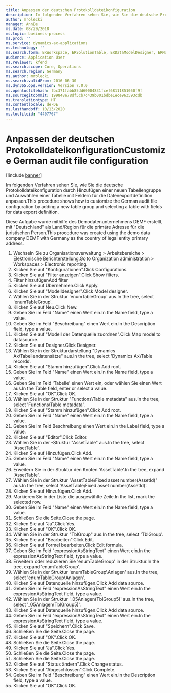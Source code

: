```yaml
---
title: Anpassen der deutschen Protokolldateikonfiguration
description: Im folgenden Verfahren sehen Sie, wie Sie die deutsche Protokolldateikonfiguration durch Hinzufügen einer neuen Tabellengruppe und Auswählen einer Tabelle mit Feldern für die Datenexportdefinition anpassen.
author: mrolecki
manager: AnnBe
ms.date: 08/29/2018
ms.topic: business-process
ms.prod: ''
ms.service: dynamics-ax-applications
ms.technology: ''
ms.search.form: ERWorkspace, ERSolutionTable, ERDataModelDesigner, ERModelMappingTable, ERModelMappingDesigner, ERTableNameLookup, ERModelGDPdUFunctionEditor,  ERExpressionDesignerFormula
audience: Application User
ms.reviewer: kfend
ms.search.scope: Core, Operations
ms.search.region: Germany
ms.author: mrolecki
ms.search.validFrom: 2016-06-30
ms.dyn365.ops.version: Version 7.0.0
ms.openlocfilehash: fbc371fabb85dd60004831fcef68111851050f9f
ms.sourcegitcommit: 199848e78df5cb7c439b001bdbe1ece963593cdb
ms.translationtype: HT
ms.contentlocale: de-DE
ms.lasthandoff: 10/13/2020
ms.locfileid: "4407767"
---
```

# <a name="customize-german-audit-file-configuration"></a><span data-ttu-id="a54eb-103">Anpassen der deutschen Protokolldateikonfiguration</span><span class="sxs-lookup"><span data-stu-id="a54eb-103">Customize German audit file configuration</span></span>

[!include [banner](../../includes/banner.md)]

<span data-ttu-id="a54eb-104">Im folgenden Verfahren sehen Sie, wie Sie die deutsche Protokolldateikonfiguration durch Hinzufügen einer neuen Tabellengruppe und Auswählen einer Tabelle mit Feldern für die Datenexportdefinition anpassen.</span><span class="sxs-lookup"><span data-stu-id="a54eb-104">This procedure shows how to customize the German audit file configuration by adding a new table group and selecting a table with fields for data export definition.</span></span> 

<span data-ttu-id="a54eb-105">Diese Aufgabe wurde mithilfe des Demodatenunternehmens DEMF erstellt, mit "Deutschland" als Land/Region für die primäre Adresse für die juristischen Person.</span><span class="sxs-lookup"><span data-stu-id="a54eb-105">This procedure was created using the demo data company DEMF with Germany as the country of legal entity primary address.</span></span>

1. <span data-ttu-id="a54eb-106">Wechseln Sie zu Organisationsverwaltung > Arbeitsbereiche > Elektronische Berichterstellung.</span><span class="sxs-lookup"><span data-stu-id="a54eb-106">Go to Organization administration > Workspaces > Electronic reporting.</span></span>
2. <span data-ttu-id="a54eb-107">Klicken Sie auf "Konfigurationen".</span><span class="sxs-lookup"><span data-stu-id="a54eb-107">Click Configurations.</span></span>
3. <span data-ttu-id="a54eb-108">Klicken Sie auf "Filter anzeigen".</span><span class="sxs-lookup"><span data-stu-id="a54eb-108">Click Show filters.</span></span>
4. <span data-ttu-id="a54eb-109">Filter hinzufügen</span><span class="sxs-lookup"><span data-stu-id="a54eb-109">Add filter</span></span>
5. <span data-ttu-id="a54eb-110">Klicken Sie auf Übernehmen.</span><span class="sxs-lookup"><span data-stu-id="a54eb-110">Click Apply.</span></span>
6. <span data-ttu-id="a54eb-111">Klicken Sie auf "Modelldesigner".</span><span class="sxs-lookup"><span data-stu-id="a54eb-111">Click Model designer.</span></span>
7. <span data-ttu-id="a54eb-112">Wählen Sie in der Struktur 'enumTableGroup' aus.</span><span class="sxs-lookup"><span data-stu-id="a54eb-112">In the tree, select 'enumTableGroup'.</span></span>
8. <span data-ttu-id="a54eb-113">Klicken Sie auf Neu.</span><span class="sxs-lookup"><span data-stu-id="a54eb-113">Click New.</span></span>
9. <span data-ttu-id="a54eb-114">Geben Sie im Feld "Name" einen Wert ein.</span><span class="sxs-lookup"><span data-stu-id="a54eb-114">In the Name field, type a value.</span></span>
10. <span data-ttu-id="a54eb-115">Geben Sie im Feld "Beschreibung" einen Wert ein.</span><span class="sxs-lookup"><span data-stu-id="a54eb-115">In the Description field, type a value.</span></span>
11. <span data-ttu-id="a54eb-116">Klicken Sie auf "Modell der Datenquelle zuordnen".</span><span class="sxs-lookup"><span data-stu-id="a54eb-116">Click Map model to datasource.</span></span>
12. <span data-ttu-id="a54eb-117">Klicken Sie auf Designer.</span><span class="sxs-lookup"><span data-stu-id="a54eb-117">Click Designer.</span></span>
13. <span data-ttu-id="a54eb-118">Wählen Sie in der Strukturdarstellung "Dynamics Ax\Tabellendatensätze" aus.</span><span class="sxs-lookup"><span data-stu-id="a54eb-118">In the tree, select 'Dynamics Ax\Table records'.</span></span>
14. <span data-ttu-id="a54eb-119">Klicken Sie auf "Stamm hinzufügen".</span><span class="sxs-lookup"><span data-stu-id="a54eb-119">Click Add root.</span></span>
15. <span data-ttu-id="a54eb-120">Geben Sie im Feld "Name" einen Wert ein.</span><span class="sxs-lookup"><span data-stu-id="a54eb-120">In the Name field, type a value.</span></span>
16. <span data-ttu-id="a54eb-121">Geben Sie im Feld 'Tabelle' einen Wert ein, oder wählen Sie einen Wert aus.</span><span class="sxs-lookup"><span data-stu-id="a54eb-121">In the Table field, enter or select a value.</span></span>
17. <span data-ttu-id="a54eb-122">Klicken Sie auf "OK".</span><span class="sxs-lookup"><span data-stu-id="a54eb-122">Click OK.</span></span>
18. <span data-ttu-id="a54eb-123">Wählen Sie in der Struktur "Functions\Table metadata" aus.</span><span class="sxs-lookup"><span data-stu-id="a54eb-123">In the tree, select 'Functions\Table metadata'.</span></span>
19. <span data-ttu-id="a54eb-124">Klicken Sie auf "Stamm hinzufügen".</span><span class="sxs-lookup"><span data-stu-id="a54eb-124">Click Add root.</span></span>
20. <span data-ttu-id="a54eb-125">Geben Sie im Feld "Name" einen Wert ein.</span><span class="sxs-lookup"><span data-stu-id="a54eb-125">In the Name field, type a value.</span></span>
21. <span data-ttu-id="a54eb-126">Geben Sie im Feld Beschreibung einen Wert ein.</span><span class="sxs-lookup"><span data-stu-id="a54eb-126">In the Label field, type a value.</span></span>
22. <span data-ttu-id="a54eb-127">Klicken Sie auf "Editor".</span><span class="sxs-lookup"><span data-stu-id="a54eb-127">Click Editor.</span></span>
23. <span data-ttu-id="a54eb-128">Wählen Sie in der -Struktur "AssetTable" aus.</span><span class="sxs-lookup"><span data-stu-id="a54eb-128">In the tree, select 'AssetTable'.</span></span>
24. <span data-ttu-id="a54eb-129">Klicken Sie auf Hinzufügen.</span><span class="sxs-lookup"><span data-stu-id="a54eb-129">Click Add.</span></span>
25. <span data-ttu-id="a54eb-130">Geben Sie im Feld "Name" einen Wert ein.</span><span class="sxs-lookup"><span data-stu-id="a54eb-130">In the Name field, type a value.</span></span>
26. <span data-ttu-id="a54eb-131">Erweitern Sie in der Struktur den Knoten 'AssetTable'.</span><span class="sxs-lookup"><span data-stu-id="a54eb-131">In the tree, expand 'AssetTable'.</span></span>
27. <span data-ttu-id="a54eb-132">Wählen Sie in der Struktur "AssetTable\Fixed asset number(AssetId)" aus.</span><span class="sxs-lookup"><span data-stu-id="a54eb-132">In the tree, select 'AssetTable\Fixed asset number(AssetId)'.</span></span>
28. <span data-ttu-id="a54eb-133">Klicken Sie auf Hinzufügen.</span><span class="sxs-lookup"><span data-stu-id="a54eb-133">Click Add.</span></span>
29. <span data-ttu-id="a54eb-134">Markieren Sie in der Liste die ausgewählte Zeile.</span><span class="sxs-lookup"><span data-stu-id="a54eb-134">In the list, mark the selected row.</span></span>
30. <span data-ttu-id="a54eb-135">Geben Sie im Feld "Name" einen Wert ein.</span><span class="sxs-lookup"><span data-stu-id="a54eb-135">In the Name field, type a value.</span></span>
31. <span data-ttu-id="a54eb-136">Schließen Sie die Seite.</span><span class="sxs-lookup"><span data-stu-id="a54eb-136">Close the page.</span></span>
32. <span data-ttu-id="a54eb-137">Klicken Sie auf "Ja".</span><span class="sxs-lookup"><span data-stu-id="a54eb-137">Click Yes.</span></span>
33. <span data-ttu-id="a54eb-138">Klicken Sie auf "OK".</span><span class="sxs-lookup"><span data-stu-id="a54eb-138">Click OK.</span></span>
34. <span data-ttu-id="a54eb-139">Wählen Sie in der Struktur "TblGroup" aus.</span><span class="sxs-lookup"><span data-stu-id="a54eb-139">In the tree, select 'TblGroup'.</span></span>
35. <span data-ttu-id="a54eb-140">Klicken Sie auf "Bearbeiten".</span><span class="sxs-lookup"><span data-stu-id="a54eb-140">Click Edit.</span></span>
36. <span data-ttu-id="a54eb-141">Klicken Sie auf Formel bearbeiten.</span><span class="sxs-lookup"><span data-stu-id="a54eb-141">Click Edit formula.</span></span>
37. <span data-ttu-id="a54eb-142">Geben Sie im Feld "expressionAsStringText" einen Wert ein.</span><span class="sxs-lookup"><span data-stu-id="a54eb-142">In the expressionAsStringText field, type a value.</span></span>
38. <span data-ttu-id="a54eb-143">Erweitern oder reduzieren Sie 'enumTableGroup' in der Struktur.</span><span class="sxs-lookup"><span data-stu-id="a54eb-143">In the tree, expand 'enumTableGroup'.</span></span>
39. <span data-ttu-id="a54eb-144">Wählen Sie in der Struktur 'enumTableGroup\Anlagen' aus.</span><span class="sxs-lookup"><span data-stu-id="a54eb-144">In the tree, select 'enumTableGroup\Anlagen'.</span></span>
40. <span data-ttu-id="a54eb-145">Klicken Sie auf Datenquelle hinzufügen.</span><span class="sxs-lookup"><span data-stu-id="a54eb-145">Click Add data source.</span></span>
41. <span data-ttu-id="a54eb-146">Geben Sie im Feld "expressionAsStringText" einen Wert ein.</span><span class="sxs-lookup"><span data-stu-id="a54eb-146">In the expressionAsStringText field, type a value.</span></span>
42. <span data-ttu-id="a54eb-147">Wählen Sie in der Struktur '_05Anlagen(TblGroup5)' aus.</span><span class="sxs-lookup"><span data-stu-id="a54eb-147">In the tree, select '_05Anlagen(TblGroup5)'.</span></span>
43. <span data-ttu-id="a54eb-148">Klicken Sie auf Datenquelle hinzufügen.</span><span class="sxs-lookup"><span data-stu-id="a54eb-148">Click Add data source.</span></span>
44. <span data-ttu-id="a54eb-149">Geben Sie im Feld "expressionAsStringText" einen Wert ein.</span><span class="sxs-lookup"><span data-stu-id="a54eb-149">In the expressionAsStringText field, type a value.</span></span>
45. <span data-ttu-id="a54eb-150">Klicken Sie auf "Speichern".</span><span class="sxs-lookup"><span data-stu-id="a54eb-150">Click Save.</span></span>
46. <span data-ttu-id="a54eb-151">Schließen Sie die Seite.</span><span class="sxs-lookup"><span data-stu-id="a54eb-151">Close the page.</span></span>
47. <span data-ttu-id="a54eb-152">Klicken Sie auf "OK".</span><span class="sxs-lookup"><span data-stu-id="a54eb-152">Click OK.</span></span>
48. <span data-ttu-id="a54eb-153">Schließen Sie die Seite.</span><span class="sxs-lookup"><span data-stu-id="a54eb-153">Close the page.</span></span>
49. <span data-ttu-id="a54eb-154">Klicken Sie auf "Ja".</span><span class="sxs-lookup"><span data-stu-id="a54eb-154">Click Yes.</span></span>
50. <span data-ttu-id="a54eb-155">Schließen Sie die Seite.</span><span class="sxs-lookup"><span data-stu-id="a54eb-155">Close the page.</span></span>
51. <span data-ttu-id="a54eb-156">Schließen Sie die Seite.</span><span class="sxs-lookup"><span data-stu-id="a54eb-156">Close the page.</span></span>
52. <span data-ttu-id="a54eb-157">Klicken Sie auf "Status ändern".</span><span class="sxs-lookup"><span data-stu-id="a54eb-157">Click Change status.</span></span>
53. <span data-ttu-id="a54eb-158">Klicken Sie auf "Abgeschlossen".</span><span class="sxs-lookup"><span data-stu-id="a54eb-158">Click Complete.</span></span>
54. <span data-ttu-id="a54eb-159">Geben Sie im Feld "Beschreibung" einen Wert ein.</span><span class="sxs-lookup"><span data-stu-id="a54eb-159">In the Description field, type a value.</span></span>
55. <span data-ttu-id="a54eb-160">Klicken Sie auf "OK".</span><span class="sxs-lookup"><span data-stu-id="a54eb-160">Click OK.</span></span>

